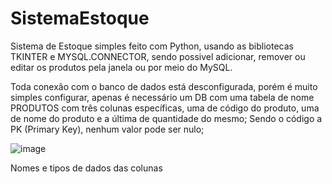 # SistemaEstoque

Sistema de Estoque simples feito com Python, usando as bibliotecas TKINTER e MYSQL.CONNECTOR, sendo possivel adicionar, remover ou editar os produtos pela janela ou por meio do MySQL.

Toda conexão com o banco de dados está desconfigurada, porém é muito simples configurar, apenas é necessário um DB com uma tabela de nome PRODUTOS com três colunas específicas, uma de código do produto, uma de nome do produto e a última de quantidade do mesmo; Sendo o código a PK (Primary Key), nenhum valor pode ser nulo;

![image](https://github.com/Raul-Pedro/SistemaEstoque/assets/138693492/824b354f-281d-432e-b695-6f80505ec592)

Nomes e tipos de dados das colunas
